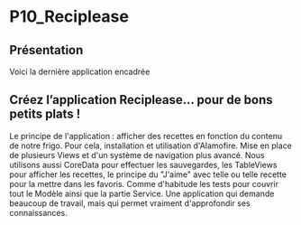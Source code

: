 # P10_Reciplease

## Présentation
Voici la dernière application encadrée
## Créez l’application Reciplease… pour de bons petits plats !
Le principe de l'application : afficher des recettes en fonction du contenu de notre frigo. Pour cela, installation et utilisation d'Alamofire.
Mise en place de plusieurs Views et d'un système de navigation plus avancé. Nous utilisons aussi CoreData pour effectuer les sauvegardes, les TableViews pour afficher les recettes, le principe du "J'aime" avec telle ou telle recette pour la mettre dans les favoris.
Comme d'habitude les tests pour couvrir tout le Modèle ainsi que la partie Service.
Une application qui demande beaucoup de travail, mais qui permet vraiment d'approfondir ses connaissances.
